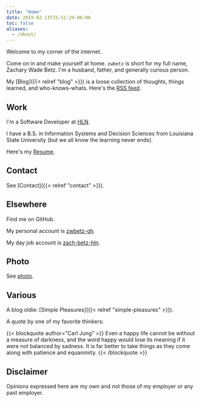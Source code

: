 ```yaml
---
title: "Home"
date: 2019-02-13T15:51:29-06:00
toc: false
aliases:
  - /about/
---
```


Welcome to my corner of the internet.

Come on in and make yourself at home. `zwbetz` is short for my full name, Zachary Wade Betz. I'm a husband, father, and generally curious person.

<!--more-->

My [Blog]({{< relref "blog" >}}) is a loose collection of thoughts, things learned, and who-knows-whats. Here's the [RSS feed](/blog/index.xml).

## Work

I'm a Software Developer at [HLN](https://www.hln.com/).

I have a B.S. in Information Systems and Decision Sciences from Louisiana State University (but we all know the learning never ends).

Here's my [Resume](/resume/).

## Contact

See [Contact]({{< relref "contact" >}}).

## Elsewhere

Find me on GitHub.

My personal account is [zwbetz-gh](https://github.com/zwbetz-gh).

My day job account is [zach-betz-hln](https://github.com/zach-betz-hln).

## Photo

See [photo](/photo/).

## Various

A blog oldie: [Simple Pleasures]({{< relref "simple-pleasures" >}}).

A quote by one of my favorite thinkers:

{{< blockquote author="Carl Jung" >}}
Even a happy life cannot be without a measure of darkness, and the word happy would lose its meaning if it were not balanced by sadness. It is far better to take things as they come along with patience and equanimity.
{{< /blockquote >}}

## Disclaimer

Opinions expressed here are my own and not those of my employer or any past employer.
